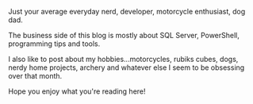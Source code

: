 Just your average everyday nerd, developer, motorcycle enthusiast, dog dad.

The business side of this blog is mostly about SQL Server, PowerShell, programming tips and tools.

I also like to post about my hobbies...motorcycles, rubiks cubes, dogs, nerdy home projects, archery and whatever else I seem to be obsessing over that month.

Hope you enjoy what you're reading here!
